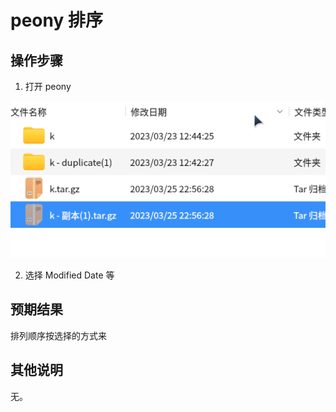 # peony 排序
## 操作步骤
1. 打开 peony

![peony-排序-1](./img/peony-排序-1.png)

2. 选择 Modified Date 等

## 预期结果

排列顺序按选择的方式来

## 其他说明

无。
